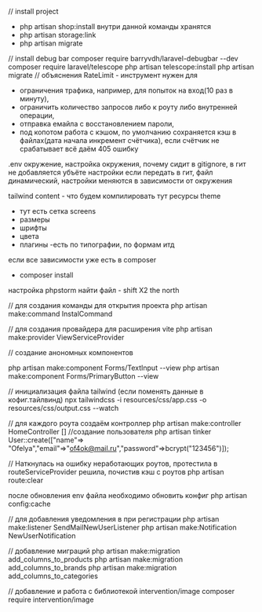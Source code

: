 // install project

- php artisan shop:install
  внутри данной команды хранятся
- php artisan storage:link
- php artisan migrate

// install debug bar
composer require barryvdh/laravel-debugbar --dev
composer require laravel/telescope
php artisan telescope:install
php artisan migrate
// объяснения
RateLimit - инструмент
нужен для

- ограничения трафика, например, для попыток на вход(10 раз в минуту),
- ограничить количество запросов либо к роуту либо внутренней операции,
- отправка емайла с восстановлением пароли,
- под копотом работа с кэшом, по умолчанию сохраняется кэш в файлах(дата начала инкремент счётчика), если счётчик не
  срабатывает всё даём 405 ошибку

.env
окружение, настройка окружения, почему сидит в gitignore, в гит не добавляется
убъёте настройки если передать в гит, файл динамический, настройки меняются в зависимости от окружения

tailwind
content - что будем компилировать тут ресурсы
theme

- тут есть сетка screens
- размеры
- шрифты
- цвета
- плагины -есть по типографии, по формам итд

если все зависимости уже есть в composer

- composer install

настройка phpstorm
найти файл - shift X2
the north

// для создания команды для открытия проекта
php artisan make:command InstalCommand

// для создания провайдера для расширения vite
php artisan make:provider ViewServiceProvider

// создание анономных компонентов

php artisan make:component Forms/TextInput --view
php artisan make:component Forms/PrimaryButton --view

// инициализация файла tailwind (если поменять данные в кофиг.тайлвинд)
npx tailwindcss -i resources/css/app.css -o resources/css/output.css --watch

// для каждого роута создаём контроллер
php artisan make:controller HomeController
[]
//создание пользователя
php artisan tinker
User::create(["name"=> "Ofelya","email"=>"of4ok@mail.ru","password"=>bcrypt("123456")]);

// Наткнулась на ошибку неработающих роутов, протестила в routeServiceProvider
решила, почистив кэш с роутов
php artisan route:clear

после обновления env файла необходимо обновить конфиг
php artisan config:cache

// для добавления уведомления в при регистрации
php artisan make:listener SendMailNewUserListener
php artisan make:Notification NewUserNotification

// добавление миграций
php artisan make:migration add_columns_to_products
php artisan make:migration add_columns_to_brands
php artisan make:migration add_columns_to_categories

// добавление и работа с библиотекой intervention/image
composer require intervention/image

